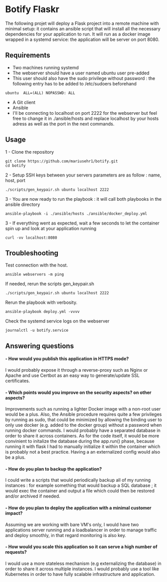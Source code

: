 # Botify Flaskr

The following projet will deploy a Flask project into a remote machine with minimal setup: it contains an ansible script that will install all the necessary dependencies for your application to run. It will run as a docker image wrapped in a systemd service: the application will be server on port 8080.



## Requirements

- Two machines running systemd 
- The webserver should have a user named ubuntu user pre-added 
- This user should also have the sudo privilege without password : the following entry has to be added to /etc/sudoers beforehand
```
ubuntu  ALL=(ALL) NOPASSWD: ALL
```
- A Git client
- Ansible
- I'll be connecting to localhost on port 2222 for the webserver but feel free to change it in ./ansible/hosts and replace localhost by your hosts adress as well as the port in the next commands.

## Usage

1 - Clone the repository 

```
git clone https://github.com/mariusehr1/botify.git
cd botify
```

2 - Setup SSH keys between your servers parameters are as follow : name, host, port

```
./scripts/gen_keypair.sh ubuntu localhost 2222
```
3 - You are now ready to run the playbook : it will call both playbooks in the ansible directory

```
ansible-playbook -i ./ansible/hosts ./ansible/docker_deploy.yml
```
3 - If everything went as expected, wait a few seconds to let the container spin up and look at your application running
```
curl -vv localhost:8080
```

## Troubleshooting

Test connection with the host. 
```
ansible webservers -m ping
```
If needed, rerun the scripts gen_keypair.sh
```
./scripts/gen_keypair.sh ubuntu localhost 2222
```
Rerun the playbook with verbosity.
```
ansible-playbook deploy.yml -vvvv
```
Check the systemd service logs on the webserver 
```
journalctl -u botify.service
```

## Answering questions

 #### - How would you publish this application in HTTPS mode?

 I would probably expose it through a reverse-proxy such as Nginx or Apache and use Certbot as an easy way to generate/update SSL certificates.

 #### - Which points would you improve on the security aspects? on other aspects?
 
 Improvements such as running a lighter Docker image with a non-root user would be a plus. Also, the Ansible procedure requires quite a few privileges by running as sudo, that could be minimized by allowing the binding user to only use docker (e.g. added to the docker group) without a password when running docker commands. I would probably have a separated database in order to share it across containers. As for the code itself, it would be more convinient to initalize the database during the app.run() phase, because running it with flask I had to manually initialize it within the container which is probably not a best practice. Having a an externalized config would also be a plus.

 #### - How do you plan to backup the application?

 I could write a scripts that would periodically backup all of my running instances : for example something that would backup a SQL database ; it would exec the container and output a file which could then be restored and/or archived if needed.   

 #### - How do you plan to deploy the application with a minimal customer impact?
 
 Assuming we are working with bare VM's only, I would have two applications server running and a loadbalancer in order to manage traffic and deploy smoothly, in that regard monitoring is also key.

 #### - How would you ​scale​ this application so it can serve a high number of requests?

 I would use a more stateless mechanism (e.g externalizing the database) in order to share it across multiple instances. I would probably use a tool like Kubernetes in order to have fully scalable infrastructure and application.
